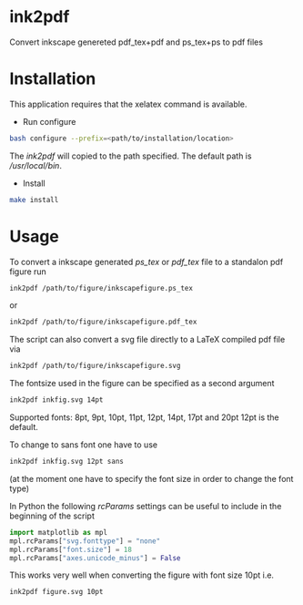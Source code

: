 # ink2pdf
Convert inkscape genereted pdf_tex+pdf and ps_tex+ps to pdf files

# Installation
This application requires that the xelatex command is available.

* Run configure
```bash
bash configure --prefix=<path/to/installation/location>
```
The *ink2pdf* will copied to the path specified.
The default path is */usr/local/bin*.

* Install
```bash
make install
```

# Usage
To convert a inkscape generated *ps_tex* or *pdf_tex* file to a standalon pdf figure run
```bash
ink2pdf /path/to/figure/inkscapefigure.ps_tex
```
or
```bash
ink2pdf /path/to/figure/inkscapefigure.pdf_tex
```

The script can also convert a svg file directly to a LaTeX compiled pdf file via
```bash
ink2pdf /path/to/figure/inkscapefigure.svg
```

The fontsize used in the figure can be specified as a second argument
```bash
ink2pdf inkfig.svg 14pt
```
Supported fonts: 8pt, 9pt, 10pt, 11pt, 12pt, 14pt, 17pt and 20pt
12pt is the default.

To change to sans font one have to use
```bash
ink2pdf inkfig.svg 12pt sans
```
(at the moment one have to specify the font size in order to change the font type)

In Python the following *rcParams* settings can be useful to include in the beginning
of the script
```python
import matplotlib as mpl
mpl.rcParams["svg.fonttype"] = "none"
mpl.rcParams["font.size"] = 18
mpl.rcParams["axes.unicode_minus"] = False
```
This works very well when converting the figure with font size 10pt i.e.
```bash
ink2pdf figure.svg 10pt
```
